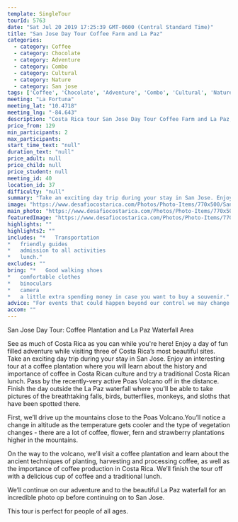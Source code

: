 ```yaml
---
template: SingleTour
tourId: 5763
date: "Sat Jul 20 2019 17:25:39 GMT-0600 (Central Standard Time)"
title: "San Jose Day Tour Coffee Farm and La Paz"
categories: 
  - category: Coffee
  - category: Chocolate
  - category: Adventure
  - category: Combo
  - category: Cultural
  - category: Nature
  - category: San jose
tags: ['Coffee', 'Chocolate', 'Adventure', 'Combo', 'Cultural', 'Nature', 'San jose']
meeting: "La Fortuna"
meeting_lat: "10.4718"
meeting_lng: "-84.643"
description: "Costa Rica tour San Jose Day Tour Coffee Farm and La Paz, id 5763"
price_from: 129
min_participants: 2
max_participants: 
start_time_text: "null"
duration_text: "null"
price_adult: null
price_child: null
price_student: null
meeting_id: 40
location_id: 37
difficulty: "null"
summary: "Take an exciting day trip during your stay in San Jose. Enjoy an interesting tour at a famous coffee plantation where you will learn about the history and importance of coffee in Costa Rican culture and try a traditional Costa Rican lunch. Finish the day outside the La Paz waterfall where you'll be able to take pictures of the breathtaking falls, birds, butterflies, monkeys, and sloths that h..."
image: "https://www.desafiocostarica.com/Photos/Photo-Items/770x500/San-Jose-Day-Tour-Coffee-Farm-Poas-Volcano-La-Paz-1487789136.jpg"
main_photo: "https://www.desafiocostarica.com/Photos/Photo-Items/770x500/San-Jose-Day-Tour-Coffee-Farm-Poas-Volcano-La-Paz-1487789136.jpg"
featuredImage: "https://www.desafiocostarica.com/Photos/Photo-Items/770x500/San-Jose-Day-Tour-Coffee-Farm-Poas-Volcano-La-Paz-1487789136.jpg"
highlights: ""
highlights2: ""
includes: "*   Transportation
*   friendly guides
*   admission to all activities
*   lunch."
excludes: ""
bring: "*   Good walking shoes
*   comfortable clothes
*   binoculars
*   camera
*   a little extra spending money in case you want to buy a souvenir."
advice: "For events that could happen beyond our control we may change to a more-suitable tour with an equal or similar adventure-appeal or offer other tour options so you don't miss out on a fun day in Costa Rica. We reserve the right to cancel a trip due to unfavorable conditions & will only run a tour according to our policies. Full refund is given if (on rare occasion) no tour is run."
accom: ""
---
```

San Jose Day Tour: Coffee Plantation and La Paz Waterfall Area

See as much of Costa Rica as you can while you're here! Enjoy a day of fun filled adventure while visiting three of Costa Rica’s most beautiful sites. Take an exciting day trip during your stay in San Jose. Enjoy an interesting tour at a coffee plantation where you will learn about the history and importance of coffee in Costa Rican culture and try a traditional Costa Rican lunch. Pass by the recently-very active Poas Volcano off in the distance. Finish the day outside the La Paz waterfall where you'll be able to take pictures of the breathtaking falls, birds, butterflies, monkeys, and sloths that have been spotted there.

First, we’ll drive up the mountains close to the Poas Volcano.You’ll notice a change in altitude as the temperature gets cooler and the type of vegetation changes - there are a lot of coffee, flower, fern and strawberry plantations higher in the mountains.

On the way to the volcano, we’ll visit a coffee plantation and learn about the ancient techniques of planting, harvesting and processing coffee, as well as the importance of coffee production in Costa Rica. We’ll finish the tour off with a delicious cup of coffee and a traditional lunch.

We’ll continue on our adventure and to the beautiful La Paz waterfall for an incredible photo op before continuing on to San Jose.

This tour is perfect for people of all ages.